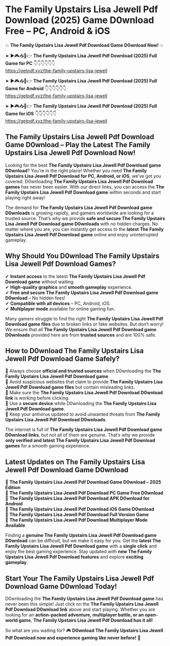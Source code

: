 # The Family Upstairs Lisa Jewell Pdf Download (2025) Game D0wnload Free – PC, Android & iOS

💥 **The Family Upstairs Lisa Jewell Pdf Download Game D0wnload Now!** 💥  

➤ ►🎮📥📱👉 **The Family Upstairs Lisa Jewell Pdf Download (2025) Full Game for PC** 👇👇👇👇👇👇  
https://getpdf.xyz/the-family-upstairs-lisa-jewell  

➤ ►🎮📥📱👉 **The Family Upstairs Lisa Jewell Pdf Download (2025) Full Game for Android** 👇👇👇👇👇👇  
https://getpdf.xyz/the-family-upstairs-lisa-jewell  

➤ ►🎮📥📱👉 **The Family Upstairs Lisa Jewell Pdf Download (2025) Full Game for iOS** 👇👇👇👇👇👇  
https://getpdf.xyz/the-family-upstairs-lisa-jewell  

## The Family Upstairs Lisa Jewell Pdf Download Game D0wnload – Play the Latest The Family Upstairs Lisa Jewell Pdf Download Now!

Looking for the best **The Family Upstairs Lisa Jewell Pdf Download game D0wnload**? You’re in the right place! Whether you need **The Family Upstairs Lisa Jewell Pdf Download for PC, Android, or iOS**, we’ve got you covered. D0wnloading **The Family Upstairs Lisa Jewell Pdf Download games** has never been easier. With our direct links, you can access the **The Family Upstairs Lisa Jewell Pdf Download game** within seconds and start playing right away!  

The demand for **The Family Upstairs Lisa Jewell Pdf Download game D0wnloads** is growing rapidly, and gamers worldwide are looking for a trusted source. That’s why we provide **safe and secure The Family Upstairs Lisa Jewell Pdf Download game D0wnloads** with no hidden charges. No matter where you are, you can instantly get access to the **latest The Family Upstairs Lisa Jewell Pdf Download game** online and enjoy uninterrupted gameplay.  

## **Why Should You D0wnload The Family Upstairs Lisa Jewell Pdf Download Games?**  

✔ **Instant access** to the latest **The Family Upstairs Lisa Jewell Pdf Download game** without waiting.  
✔ **High-quality graphics** and **smooth gameplay** experience.  
✔ **Free and secure The Family Upstairs Lisa Jewell Pdf Download game D0wnload** – No hidden fees!  
✔ **Compatible with all devices** – PC, Android, iOS.  
✔ **Multiplayer mode** available for online gaming fun.  

Many gamers struggle to find the right **The Family Upstairs Lisa Jewell Pdf Download game files** due to broken links or fake websites. But don’t worry! We ensure that all **The Family Upstairs Lisa Jewell Pdf Download game D0wnloads** provided here are from **trusted sources** and are 100% safe.  

## **How to D0wnload The Family Upstairs Lisa Jewell Pdf Download Game Safely?**  

📌 Always choose **official and trusted sources** when D0wnloading the **The Family Upstairs Lisa Jewell Pdf Download game**.  
📌 Avoid suspicious websites that claim to provide **The Family Upstairs Lisa Jewell Pdf Download game files** but contain misleading links.  
📌 Make sure the **The Family Upstairs Lisa Jewell Pdf Download D0wnload link** is working before clicking.  
📌 Use a **secure device** while D0wnloading the **The Family Upstairs Lisa Jewell Pdf Download game**.  
📌 Keep your antivirus updated to avoid unwanted threats from **The Family Upstairs Lisa Jewell Pdf Download D0wnloads**.  

The internet is full of **The Family Upstairs Lisa Jewell Pdf Download game D0wnload links**, but not all of them are genuine. That’s why we provide **only verified and latest The Family Upstairs Lisa Jewell Pdf Download games** for a smooth gaming experience.  

## **Latest Updates on The Family Upstairs Lisa Jewell Pdf Download Game D0wnload**  

🔹 **The Family Upstairs Lisa Jewell Pdf Download Game D0wnload – 2025 Edition**  
🔹 **The Family Upstairs Lisa Jewell Pdf Download PC Game Free D0wnload**  
🔹 **The Family Upstairs Lisa Jewell Pdf Download APK D0wnload for Android**  
🔹 **The Family Upstairs Lisa Jewell Pdf Download iOS Game D0wnload**  
🔹 **The Family Upstairs Lisa Jewell Pdf Download Full Version Game**  
🔹 **The Family Upstairs Lisa Jewell Pdf Download Multiplayer Mode Available**  

Finding a **genuine The Family Upstairs Lisa Jewell Pdf Download game D0wnload** can be difficult, but we make it easy for you. Get the **latest The Family Upstairs Lisa Jewell Pdf Download game** with a **single click** and enjoy the best gaming experience. Stay updated with **new The Family Upstairs Lisa Jewell Pdf Download features** and explore **exciting gameplay**.  

## **Start Your The Family Upstairs Lisa Jewell Pdf Download Game D0wnload Today!**  

D0wnloading the **The Family Upstairs Lisa Jewell Pdf Download game** has never been this simple! Just click on the **The Family Upstairs Lisa Jewell Pdf Download D0wnload link** above and start playing. Whether you are looking for an **action-packed adventure, multiplayer battle, or an open-world game**, **The Family Upstairs Lisa Jewell Pdf Download has it all!**  

So what are you waiting for? 🎮 **D0wnload The Family Upstairs Lisa Jewell Pdf Download now and experience gaming like never before!** 🚀  